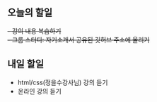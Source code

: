 ## 오늘의 할일
~~- 강의 내용 복습하기~~  
~~- 그룹 스터디: 자기소개서 공유된 깃허브 주소에 올리기~~

## 내일 할일
- html/css(정을수강사님) 강의 듣기
- 온라인 강의 듣기
